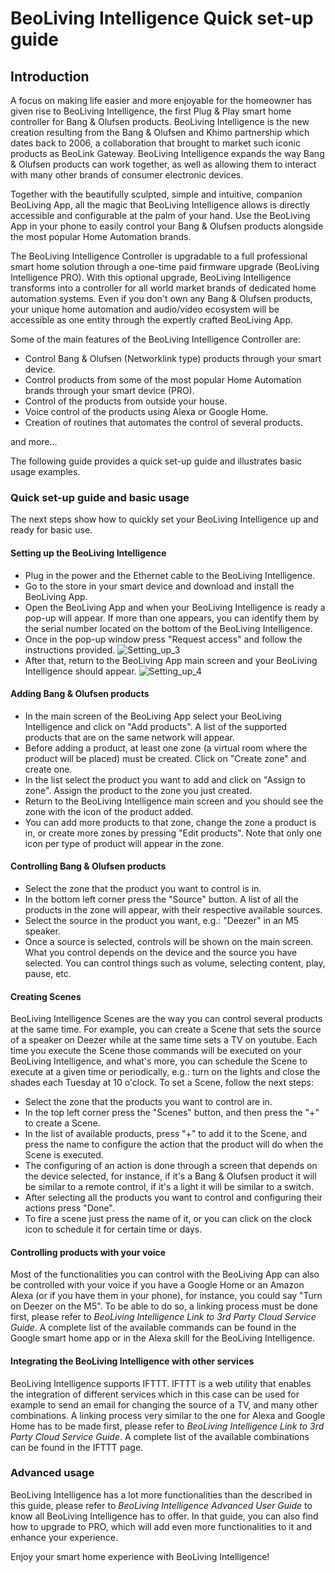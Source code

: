 # BeoLiving Intelligence Quick set-up guide

## Introduction

A focus on making life easier and more enjoyable for the homeowner has given rise to BeoLiving Intelligence, the first Plug & Play smart home controller for Bang & Olufsen products. BeoLiving Intelligence is the new creation resulting from the Bang & Olufsen and Khimo partnership which dates back to 2006, a collaboration that brought to market such iconic products as BeoLink Gateway. BeoLiving Intelligence expands the way Bang & Olufsen products can work together, as well as allowing them to interact with many other brands of consumer electronic devices.

Together with the beautifully sculpted, simple and intuitive, companion BeoLiving App, all the magic that BeoLiving Intelligence allows is directly accessible and configurable at the palm of your hand. Use the BeoLiving App in your phone to easily control your Bang & Olufsen products alongside the most popular Home Automation brands.

The BeoLiving Intelligence Controller is upgradable to a full professional smart home solution through a one-time paid firmware upgrade (BeoLiving Intelligence PRO). With this optional upgrade, BeoLiving Intelligence transforms into a controller for all world market brands of dedicated home automation systems. Even if you don't own any Bang & Olufsen products, your unique home automation and audio/video ecosystem will be accessible as one entity through the expertly crafted BeoLiving App.

Some of the main features of the BeoLiving Intelligence Controller are:

+ Control Bang & Olufsen (Networklink type) products through your smart device.
+ Control products from some of the most popular Home Automation brands through your smart device (PRO).
+ Control of the products from outside your house.
+ Voice control of the products using Alexa or Google Home.
+ Creation of routines that automates the control of several products.

and more...


The following guide provides a quick set-up guide and illustrates basic usage examples.

### Quick set-up guide and basic usage

The next steps show how to quickly set your BeoLiving Intelligence up and ready for basic use.

#### Setting up the BeoLiving Intelligence

+ Plug in the power and the Ethernet cable to the BeoLiving Intelligence.
+ Go to the store in your smart device and download and install the BeoLiving App.
+ Open the BeoLiving App and when your BeoLiving Intelligence is ready a pop-up will appear. If more than one appears, you can identify them by the serial number located on the bottom of the BeoLiving Intelligence.
+ Once in the pop-up window press "Request access" and follow the instructions provided.
![Setting_up_3](pictures/bli-guides/bli-quick-setup-guide/Setting_up_3.png)
+ After that, return to the BeoLiving App main screen and your BeoLiving Intelligence should appear.
![Setting_up_4](pictures/bli-guides/bli-quick-setup-guide/Setting_up_4.png)

#### Adding Bang & Olufsen products

+ In the main screen of the BeoLiving App select your BeoLiving Intelligence and click on "Add products". A list of the supported products that are on the same network will appear.
+ Before adding a product, at least one zone (a virtual room where the product will be placed) must be created. Click on "Create zone" and create one.
+ In the list select the product you want to add and click on "Assign to zone". Assign the product to the zone you just created.
+ Return to the BeoLiving Intelligence main screen and you should see the zone with the icon of the product added.
+ You can add more products to that zone, change the zone a product is in, or create more zones by pressing "Edit products". Note that only one icon per type of product will appear in the zone.

#### Controlling Bang & Olufsen products

+ Select the zone that the product you want to control is in.
+ In the bottom left corner press the "Source" button. A list of all the products in the zone will appear, with their respective available sources.
+ Select the source in the product you want, e.g.: "Deezer" in an M5 speaker.
+ Once a source is selected, controls will be shown on the main screen. What you control depends on the device and the source you have selected. You can control things such as volume, selecting content, play, pause, etc.

#### Creating Scenes

BeoLiving Intelligence Scenes are the way you can control several products at the same time. For example, you can create a Scene that sets the source of a speaker on Deezer while at the same time sets a TV on youtube. Each time you execute the Scene those commands will be executed on your BeoLiving Intelligence, and what's more, you can schedule the Scene to execute at a given time or periodically, e.g.: turn on the lights and close the shades each Tuesday at 10 o'clock. To set a Scene, follow the next steps:

+ Select the zone that the products you want to control are in.
+ In the top left corner press the "Scenes" button, and then press the "+" to create a Scene.
+ In the list of available products, press "+" to add it to the Scene, and press the name to configure the action that the product will do when the Scene is executed.
+ The configuring of an action is done through a screen that depends on the device selected, for instance, if it's a Bang & Olufsen product it will be similar to a remote control, if it's a light it will be similar to a switch.
+ After selecting all the products you want to control and configuring their actions press "Done".
+ To fire a scene just press the name of it, or you can click on the clock icon to schedule it for certain time or days.

#### Controlling products with your voice

Most of the functionalities you can control with the BeoLiving App can also be controlled with your voice if you have a Google Home or an Amazon Alexa (or if you have them in your phone), for instance, you could say "Turn on Deezer on the M5".
To be able to do so, a linking process must be done first, please refer to _BeoLiving Intelligence Link to 3rd Party Cloud Service Guide_. A complete list of the available commands can be found in the Google smart home app or in the Alexa skill for the BeoLiving Intelligence.

#### Integrating the BeoLiving Intelligence with other services

BeoLiving Intelligence supports IFTTT. IFTTT is a web utility that enables the integration of different services which in this case can be used for example to send an email for changing the source of a TV, and many other combinations. A linking process very similar to the one for Alexa and Google Home has to be made first, please refer to _BeoLiving Intelligence Link to 3rd Party Cloud Service Guide_. A complete list of the available combinations can be found in the IFTTT page.

### Advanced usage

BeoLiving Intelligence has a lot more functionalities than the described in this guide, please refer to _BeoLiving Intelligence Advanced User Guide_ to know all BeoLiving Intelligence has to offer. In that guide, you can also find how to upgrade to PRO, which will add even more functionalities to it and enhance your experience.

Enjoy your smart home experience with BeoLiving Intelligence! 
